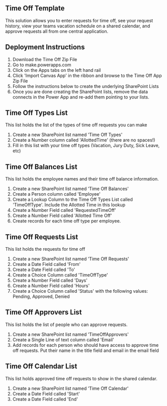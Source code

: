 
## Time Off Template
This solution allows you to enter requests for time off, see your request history, view your teams vacation schedule on a shared calendar, and approve requests all from one central application.

## Deployment Instructions
1.  Download the Time Off Zip File
2.  Go to make.powerapps.com
3.  Click on the Apps tabs on the left hand rail
4.  Click 'Import Canvas App' in the ribbon and browse to the Time Off App Zip File
5.  Follow the instructions below to create the underlying SharePoint Lists
6.  Once you are done creating the SharePoint lists, remove the data connects in the Power App and re-add them pointing to your lists.

## Time Off Types List
This list holds the list of the types of time off requests you can make

1.  Create a new SharePoint list named 'Time Off Types'
2.  Create a Number column called 'AllottedTime' (there are no spaces!)
3.  Fill in this list with your time off types (Vacation, Jury Duty, Sick Leave, etc)

## Time Off Balances List
This list holds the employee names and their time off balance information.  

1.  Create a new SharePoint list named 'Time Off Balances'
2.  Create a Person column called 'Employee'
3.  Create a Lookup Column to the Time Off Types List called 'TimeOffType'.  Include the Allotted Time in this lookup
4.  Create a Number Field called 'RequestedTimeOff'
5.  Create a Number Field called 'Allotted Time Off'
6.  Create records for each time off type per employee.  

## Time Off Requests List
This list holds the requests for time off

1.  Create a new SharePoint list named 'Time Off Requests'
2.  Create a Date Field called 'From'
3.  Create a Date Field called 'To'
4.  Create a Choice Column called 'TimeOffType'
5.  Create a Number Field called 'Days'
6.  Create a Number Field called 'Hours'
7.  Create a Choice Column called 'Status' with the following values: Pending, Approved, Denied

## Time Off Approvers List
This list holds the list of people who can approve requests.

1.  Create a new SharePoint list named 'TimeOffApprovers'
2.  Create a Single Line of text column called 'Email'
3.  Add records for each person who should have access to approve time off requests.  Put their name in the title field and email in the email field

## Time Off Calendar List
This list holds approved time off requests to show in the shared calendar.

1.  Create a new SharePoint list named 'Time Off Calendar'
2.  Create a Date Field called 'Start'
3.  Create a Date Field called 'End'

